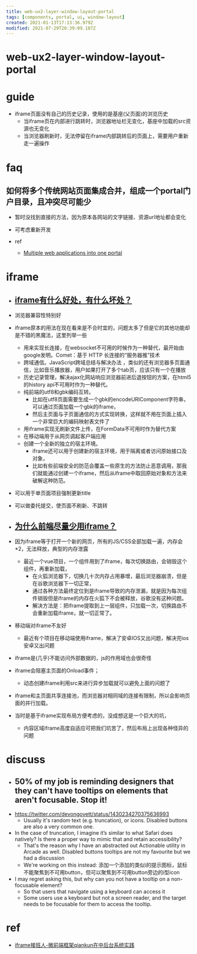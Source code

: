 ```yaml
---
title: web-ux2-layer-window-layout-portal
tags: [components, portal, ui, window-layout]
created: 2021-01-13T17:13:36.979Z
modified: 2021-07-29T20:39:09.187Z
---
```


# web-ux2-layer-window-layout-portal

# guide

- iframe页面没有自己的历史记录，使用的是基座(父页面)的浏览历史
  - 当iframe页在内部进行跳转时，浏览器地址栏无变化，基座中加载的src资源也无变化
  - 当浏览器刷新时，无法停留在iframe内部跳转后的页面上，需要用户重新走一遍操作
# faq

## 如何将多个传统网站页面集成合并，组成一个portal门户目录，且冲突尽可能少

- 暂时没找到直接的方法，因为原本各网站的文字链接、资源url地址都会变化
- 可考虑重新开发

- ref
  - [Multiple web applications into one portal](https://stackoverflow.com/questions/8100098/multiple-web-applications-into-one-portal)
# iframe
- ## [iframe有什么好处，有什么坏处？](https://www.zhihu.com/question/20653055)
- 浏览器兼容性特别好
- iframe原本的用法在现在看来是不合时宜的，问题太多了但是它的其他功能却是不错的黑魔法，这里列举一些
  - 用来实现长连接，在websocket不可用的时候作为一种替代，最开始由google发明。Comet：基于 HTTP 长连接的“服务器推”技术
  - 跨域通信。JavaScript跨域总结与解决办法 ，类似的还有浏览器多页面通信，比如音乐播放器，用户如果打开了多个tab页，应该只有一个在播放
  - 历史记录管理，解决ajax化网站响应浏览器前进后退按钮的方案，在html5的history api不可用时作为一种替代。
  - 纯前端的utf8和gbk编码互转。
    - 比如在utf8页面需要生成一个gbk的encodeURIComponent字符串，可以通过页面加载一个gbk的iframe，
    - 然后主页面与子页面通信的方式实现转换，这样就不用在页面上插入一个非常巨大的编码映射表文件了
  - 用iframe实现无刷新文件上传，在FormData不可用时作为替代方案
  - 在移动端用于从网页调起客户端应用
  - 创建一个全新的独立的宿主环境。
    - iframe还可以用于创建新的宿主环境，用于隔离或者访问原始接口及对象，
    - 比如有些前端安全的防范会覆盖一些原生的方法防止恶意调用，那我们就能通过创建一个iframe，然后从iframe中取回原始对象和方法来破解这种防范。
- 可以用于单页面项目强制更新title
- 可以做委托提交，使页面不刷新、不跳转

- ## [为什么前端尽量少用iframe？](https://www.zhihu.com/question/23683645/answers/updated)
- 因为iframe等于打开一个新的网页，所有的JS/CSS全部加载一遍，内存会*2，无法释放，典型的内存泄露
  - 最近一个vue项目，一个组件用到了iframe，每次切换路由，会销毁这个组件，再重新加载，
    - 在火狐浏览器下，切换几十次内存占用暴增，最后浏览器崩溃，但是在谷歌浏览器下一切正常，
    - 通过各种方法最终定位到是iframe导致的内存泄漏，就是因为每次组件销毁但是iframe的内存在火狐下不会被释放，谷歌没有这种问题。
    - 解决方法是：把iframe提取到上一层组件，只加载一次，切换路由不会重新加载iframe，就一切正常了。
- 移动端对iframe不友好
  - 最近有个项目在移动端使用iframe，解决了安卓IOS又出问题，解决完ios安卓又出问题
- iframe是(几乎)不能访问外部数据的，js的作用域也会很奇怪
- iframe会阻塞主页面的Onload事件；
  - 动态创建iframe利用src来进行异步加载就可以避免上面的问题了
- iframe和主页面共享连接池，而浏览器对相同域的连接有限制，所以会影响页面的并行加载。
- 当时是基于iframe实现布局方便考虑的，没成想这是一个巨大的坑，
  - 内容区域iframe高度自适应可把我们坑苦了，然后布局上出现各种怪异的问题
# discuss
- ## 50% of my job is reminding designers that they can't have tooltips on elements that aren't focusable. Stop it!
- https://twitter.com/devongovett/status/1430234270375636993
  - Usually it's random text (e.g. truncation), or icons. Disabled buttons are also a very common one.
- In the case of truncation, I imagine it’s similar to what Safari does natively? Is there a proper way to mimic that and retain accessibility?
  - That's the reason why I have an abstracted out Actionable utility in Arcade as well. Disabled buttons tooltips are not my favourite but we had a discussion
  - We're working on this instead: 添加一个添加的类似i的提示图标，鼠标不能聚焦到不可用button，但可以聚焦到不可用button旁边的i型icon
- I may regret asking this, but why can you not have a tooltip on a non-focusable element?
  - So that users that navigate using a keyboard can access it
  - Some users use a keyboard but not a screen reader, and the target needs to be focusable for them to access the tooltip.
# ref
- [iframe接班人-微前端框架qiankun在中后台系统实践](https://zhuanlan.zhihu.com/p/259209543)
